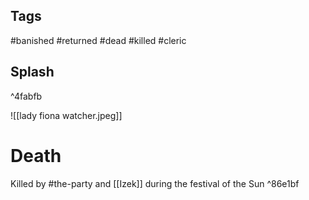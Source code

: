 ## Tags
#banished #returned #dead #killed #cleric 
## Splash

^4fabfb

![[lady fiona watcher.jpeg]]
# Death
Killed by #the-party and [[Izek]] during the festival of the Sun ^86e1bf